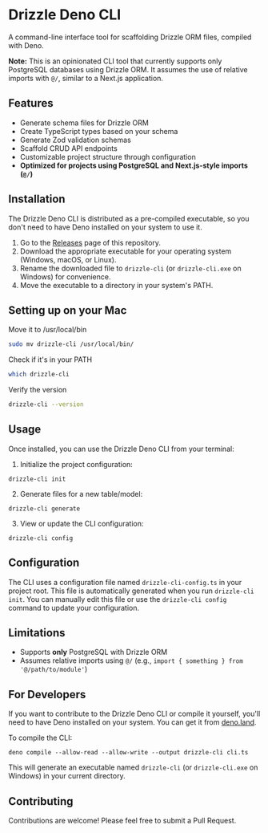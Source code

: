 # Drizzle Deno CLI

A command-line interface tool for scaffolding Drizzle ORM files, compiled with Deno.

**Note:** This is an opinionated CLI tool that currently supports only PostgreSQL databases using Drizzle ORM. It assumes the use of relative imports with `@/`, similar to a Next.js application.

## Features

- Generate schema files for Drizzle ORM
- Create TypeScript types based on your schema
- Generate Zod validation schemas
- Scaffold CRUD API endpoints
- Customizable project structure through configuration
- **Optimized for projects using PostgreSQL and Next.js-style imports (`@/`)**

## Installation

The Drizzle Deno CLI is distributed as a pre-compiled executable, so you don't need to have Deno installed on your system to use it.

1. Go to the [Releases](https://github.com/dubscode/drizzle-cli/releases) page of this repository.
2. Download the appropriate executable for your operating system (Windows, macOS, or Linux).
3. Rename the downloaded file to `drizzle-cli` (or `drizzle-cli.exe` on Windows) for convenience.
4. Move the executable to a directory in your system's PATH.

## Setting up on your Mac

Move it to /usr/local/bin

```bash
sudo mv drizzle-cli /usr/local/bin/
```

Check if it's in your PATH

```bash
which drizzle-cli
```

Verify the version

```bash
drizzle-cli --version
```

## Usage

Once installed, you can use the Drizzle Deno CLI from your terminal:

1. Initialize the project configuration:

```
drizzle-cli init
```

2. Generate files for a new table/model:

```
drizzle-cli generate
```

3. View or update the CLI configuration:

```
drizzle-cli config
```

## Configuration

The CLI uses a configuration file named `drizzle-cli-config.ts` in your project root. This file is automatically generated when you run `drizzle-cli init`. You can manually edit this file or use the `drizzle-cli config` command to update your configuration.

## Limitations

- Supports **only** PostgreSQL with Drizzle ORM
- Assumes relative imports using `@/` (e.g., `import { something } from '@/path/to/module'`)

## For Developers

If you want to contribute to the Drizzle Deno CLI or compile it yourself, you'll need to have Deno installed on your system. You can get it from [deno.land](https://deno.land/).

To compile the CLI:

```
deno compile --allow-read --allow-write --output drizzle-cli cli.ts
```

This will generate an executable named `drizzle-cli` (or `drizzle-cli.exe` on Windows) in your current directory.

## Contributing

Contributions are welcome! Please feel free to submit a Pull Request.
